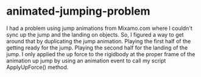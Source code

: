 # animated-jumping-problem
I had a problem using jump animations from Mixamo.com where I couldn't sync up the jump and the landing on objects. So, I figured a way to get around that by duplicating the jump animation. Playing the first half of the getting ready for the jump. Playing the second half for the landing of the jump. I only applied the up force to the rigidbody at the proper frame of the animation up jump by using an animation event to call my script ApplyUpForce() method.
